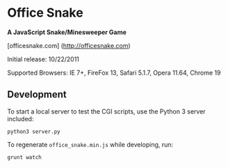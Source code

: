 # Office Snake

**A JavaScript Snake/Minesweeper Game**

[officesnake.com] (http://officesnake.com)

Initial release: 10/22/2011

Supported Browsers: IE 7+, FireFox 13, Safari 5.1.7, Opera 11.64, Chrome 19

## Development

To start a local server to test the CGI scripts, use the Python 3 server included:

    python3 server.py

To regenerate `office_snake.min.js` while developing, run:

    grunt watch
